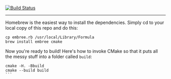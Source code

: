 [![Build Status](https://travis-ci.org/prideout/aobaker.svg?branch=master)](https://travis-ci.org/prideout/aobaker)

---

Homebrew is the easiest way to install the dependencies.  Simply cd to your local copy of this repo and do this:

```
cp embree.rb /usr/local/Library/Formula
brew install embree cmake
```

Now you're ready to build!  Here's how to invoke CMake so that it puts all the messy stuff into a folder called `build`:
````
cmake -H. -Bbuild
cmake --build build
```

